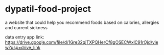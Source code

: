 # dypatil-food-project
a website that could help you recommend foods based on calories, allergies and current sickness


data entry app link:
https://drive.google.com/file/d/1Gre32qjTXPQHerCf8gOSECWxlC91rOjd/view?usp=drive_link
